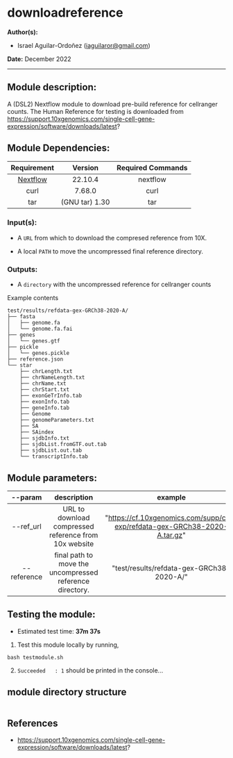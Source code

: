 # downloadreference
**Author(s):**

* Israel Aguilar-Ordoñez (iaguilaror@gmail.com)

**Date:** December 2022  

---

## Module description:  

A (DSL2) Nextflow module to download pre-build reference for cellranger counts. The Human Reference for testing is downloaded from https://support.10xgenomics.com/single-cell-gene-expression/software/downloads/latest?  

## Module Dependencies:
| Requirement | Version  | Required Commands |
|:---------:|:--------:|:-------------------:|
| [Nextflow](https://www.nextflow.io/docs/latest/getstarted.html) | 22.10.4 | nextflow |
| curl | 7.68.0 | curl |
| tar | (GNU tar) 1.30 | tar |


### Input(s):

* A `URL` from which to download the compresed reference from 10X.  

* A local `PATH` to move the uncompressed final reference directory.  

### Outputs:

* A `directory` with the uncompressed reference for cellranger counts  

Example contents  
```
test/results/refdata-gex-GRCh38-2020-A/
├── fasta
│   ├── genome.fa
│   └── genome.fa.fai
├── genes
│   └── genes.gtf
├── pickle
│   └── genes.pickle
├── reference.json
└── star
    ├── chrLength.txt
    ├── chrNameLength.txt
    ├── chrName.txt
    ├── chrStart.txt
    ├── exonGeTrInfo.tab
    ├── exonInfo.tab
    ├── geneInfo.tab
    ├── Genome
    ├── genomeParameters.txt
    ├── SA
    ├── SAindex
    ├── sjdbInfo.txt
    ├── sjdbList.fromGTF.out.tab
    ├── sjdbList.out.tab
    └── transcriptInfo.tab
```

## Module parameters:

| --param | description  | example |
|:---------:|:--------:|:-------------------:|
| --ref_url | URL to download compressed reference from 10x website | "https://cf.10xgenomics.com/supp/cell-exp/refdata-gex-GRCh38-2020-A.tar.gz" |
| --reference | final path to move the uncompressed reference directory. | "test/results/refdata-gex-GRCh38-2020-A/" |

## Testing the module:

* Estimated test time:  **37m 37s**  

1. Test this module locally by running,
```
bash testmodule.sh
```

2. `Succeeded   : 1` should be printed in the console...

## module directory structure

````

````
## References
* https://support.10xgenomics.com/single-cell-gene-expression/software/downloads/latest?